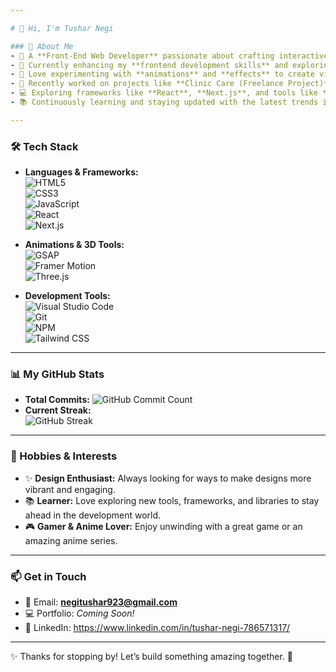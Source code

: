 ```yaml
---

# 👋 Hi, I'm Tushar Negi  

### 🚀 About Me  
- 🌟 A **Front-End Web Developer** passionate about crafting interactive and user-friendly web applications.  
- 🔭 Currently enhancing my **frontend development skills** and exploring cutting-edge web technologies.  
- 🎨 Love experimenting with **animations** and **effects** to create visually appealing designs.  
- 💼 Recently worked on projects like **Clinic Care (Freelance Project)**, **Framer Animations**, and much more!  
- 💻 Exploring frameworks like **React**, **Next.js**, and tools like **GSAP**, **Framer Motion**, and **Three.js** to deliver top-notch user experiences.  
- 📚 Continuously learning and staying updated with the latest trends in **frontend development** and **JavaScript ecosystems**.  

---
```


### 🛠️ Tech Stack  
- **Languages & Frameworks:**  
  ![HTML5](https://img.shields.io/badge/HTML5-%23E34F26.svg?style=for-the-badge&logo=html5&logoColor=white)  
  ![CSS3](https://img.shields.io/badge/CSS3-%231572B6.svg?style=for-the-badge&logo=css3&logoColor=white)  
  ![JavaScript](https://img.shields.io/badge/JavaScript-%23F7DF1E.svg?style=for-the-badge&logo=javascript&logoColor=black)  
  ![React](https://img.shields.io/badge/React-%2361DAFB.svg?style=for-the-badge&logo=react&logoColor=black)  
  ![Next.js](https://img.shields.io/badge/Next.js-%23000000.svg?style=for-the-badge&logo=next.js&logoColor=white)  

- **Animations & 3D Tools:**  
  ![GSAP](https://img.shields.io/badge/GSAP-%2388CE02.svg?style=for-the-badge&logo=greensock&logoColor=white)  
  ![Framer Motion](https://img.shields.io/badge/Framer%20Motion-%23835AFD.svg?style=for-the-badge&logo=framer&logoColor=white)  
  ![Three.js](https://img.shields.io/badge/Three.js-%23000000.svg?style=for-the-badge&logo=three.js&logoColor=white)  

- **Development Tools:**  
  ![Visual Studio Code](https://img.shields.io/badge/VS%20Code-%23007ACC.svg?style=for-the-badge&logo=visual-studio-code&logoColor=white)  
  ![Git](https://img.shields.io/badge/Git-%23F05033.svg?style=for-the-badge&logo=git&logoColor=white)  
  ![NPM](https://img.shields.io/badge/NPM-%23CB3837.svg?style=for-the-badge&logo=npm&logoColor=white)  
  ![Tailwind CSS](https://img.shields.io/badge/TailwindCSS-%2306B6D4.svg?style=for-the-badge&logo=tailwindcss&logoColor=white)  

--- 

### 📊 My GitHub Stats  
- **Total Commits:** ![GitHub Commit Count](https://img.shields.io/github/commit-activity/y/tusharn3115)  
- **Current Streak:**  
![GitHub Streak](https://github-readme-streak-stats.herokuapp.com/?user=tusharn3115&stroke=ffffff&background=000000&ring=3382ed&fire=3382ed&currStreakNum=ffffff&currStreakLabel=3382ed&sideNums=ffffff&sideLabels=ffffff&dates=ffffff&hide_border=true)  

---

### 🌟 Hobbies & Interests  
- ✨ **Design Enthusiast:** Always looking for ways to make designs more vibrant and engaging.  
- 📚 **Learner:** Love exploring new tools, frameworks, and libraries to stay ahead in the development world.  
- 🎮 **Gamer & Anime Lover:** Enjoy unwinding with a great game or an amazing anime series.  

---

### 📫 Get in Touch  
- 📧 Email: **negitushar923@gmail.com**  
- 💻 Portfolio: *Coming Soon!*  
- 💼 LinkedIn: https://www.linkedin.com/in/tushar-negi-786571317/

---

✨ Thanks for stopping by! Let’s build something amazing together. 🚀  